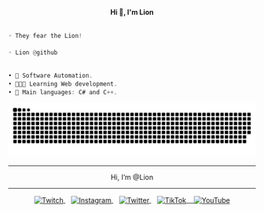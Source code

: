 <p align='center'>
  <b>Hi 👋, I'm Lion</b><br>

```py

◦ They fear the Lion!

◦ Lion @github

```
```csharp

• 🤖 Software Automation.
• 👨🏻‍💻 Learning Web development.
• 🌟 Main languages: C# and C++.
```

<div align="center">
  <img  src="https://github.com/1999AZZAR/1999AZZAR/blob/main/resources/img/grid-snake.svg"
       alt="snake" /></a>
</div>


--------------------------------------
										
 <p align="center"> Hi, I’m @Lion

--------------------------------------

<p align="center">
  <a href="https://simpleicons.now.sh/twitch/6366f1">
    <img align="center" alt="Twitch" width="20px" src="https://simpleicons.vercel.app/twitch/6366f1" />
  </a>
  &nbsp;&nbsp;
  <a href="https://simpleicons.vercel.app/instagram/6366f1">
    <img align="center" alt="Instagram" width="20px" src="https://simpleicons.vercel.app/instagram/6366f1" />
  </a>
  &nbsp;&nbsp;
  <a href="https://simpleicons.vercel.app/twitter/6366f1">
    <img align="center" alt="Twitter" width="20px" src="https://simpleicons.vercel.app/twitter/6366f1" />
  </a>
  &nbsp;&nbsp;
  <a href="https://simpleicons.vercel.app/tiktok/6366f1">
    <img align="center" alt="TikTok" width="20px" src="https://simpleicons.vercel.app/tiktok/6366f1" 
  a>
  &nbsp;&nbsp;
  <a href="https://simpleicons.vercel.app/youtube/6366f1">
    <img align="center" alt="YouTube" width="20px" src="https://simpleicons.vercel.app/youtube/6366f1"
  </a>
</p>


